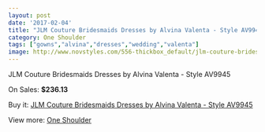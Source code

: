 ```yaml
---
layout: post
date: '2017-02-04'
title: "JLM Couture Bridesmaids Dresses by Alvina Valenta - Style AV9945"
category: One Shoulder
tags: ["gowns","alvina","dresses","wedding","valenta"]
image: http://www.novstyles.com/556-thickbox_default/jlm-couture-bridesmaids-dresses-by-alvina-valenta-style-av9945.jpg
---
```

JLM Couture Bridesmaids Dresses by Alvina Valenta - Style AV9945

On Sales: **$236.13**
<a href="https://www.novstyles.com/en/one-shoulder/318-jlm-couture-bridesmaids-dresses-by-alvina-valenta-style-av9945.html"><amp-img layout="responsive" width="600" height="600" src="//www.novstyles.com/556-thickbox_default/jlm-couture-bridesmaids-dresses-by-alvina-valenta-style-av9945.jpg" alt="JLM Couture Bridesmaids Dresses by Alvina Valenta - Style AV9945 0" /></a>
<a href="https://www.novstyles.com/en/one-shoulder/318-jlm-couture-bridesmaids-dresses-by-alvina-valenta-style-av9945.html"><amp-img layout="responsive" width="600" height="600" src="//www.novstyles.com/557-thickbox_default/jlm-couture-bridesmaids-dresses-by-alvina-valenta-style-av9945.jpg" alt="JLM Couture Bridesmaids Dresses by Alvina Valenta - Style AV9945 1" /></a>

Buy it: [JLM Couture Bridesmaids Dresses by Alvina Valenta - Style AV9945](https://www.novstyles.com/en/one-shoulder/318-jlm-couture-bridesmaids-dresses-by-alvina-valenta-style-av9945.html "JLM Couture Bridesmaids Dresses by Alvina Valenta - Style AV9945")

View more: [One Shoulder](https://www.novstyles.com/en/4-one-shoulder "One Shoulder")